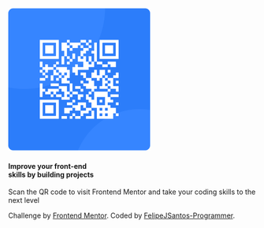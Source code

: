 <!-- Arquivo Original -->

<!DOCTYPE html>
<html lang="en">

<head>
  <meta name="viewport" content="width=device-width, initial-scale=1.0">
  <title>Frontend Mentor | QR code component</title>
  <link rel="icon" href="./src/images/favicon-32x32.png" type="image/png">
  <link rel="stylesheet" href="./src/css/reset.css">
  <link rel="stylesheet" href="./src/css/style.css">
  <link rel="stylesheet" href="./src/css/responsive.css">
  <link rel="preconnect" href="https://fonts.googleapis.com">
  <link rel="preconnect" href="https://fonts.gstatic.com" crossorigin>
  <link href="https://fonts.googleapis.com/css2?family=Outfit:wght@100;200;300;400;500;600;700;800;900&display=swap"
    rel="stylesheet">
</head>

<body>
  <main>
    <div class="container">
      <div class="qr-code">
        <img src="./src/images/qr-code-border.png" alt="QR code">
      </div>
      <div class="text-high">
        <h4>Improve your front-end <br>skills by building projects</h4>
      </div>
      <div class="text-low">
        <p>Scan the QR code to visit Frontend Mentor and take your coding skills to the next level</p>
      </div>
    </div>
    <div class="rectangle-qrc"></div>
  </main>
  <div class="attribution">
    Challenge by <a href="https://www.frontendmentor.io?ref=challenge" target="_blank">Frontend Mentor</a>.
    Coded by <a href="https://github.com/FelipeJSantos-Programmer">FelipeJSantos-Programmer</a>.
  </div>
</body>

</html>
